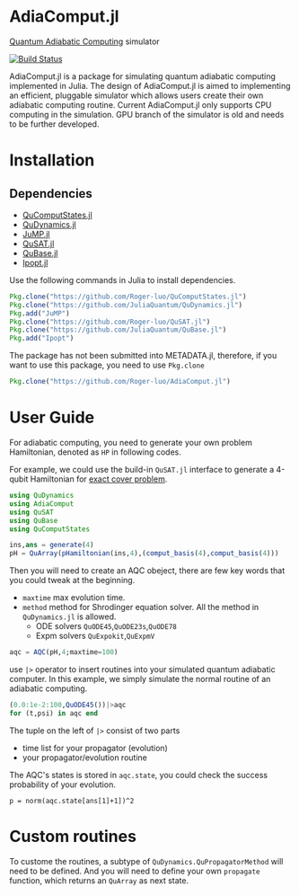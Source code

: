 # AdiaComput.jl

[Quantum Adiabatic Computing](https://en.wikipedia.org/wiki/Adiabatic_quantum_computation) simulator

[![Build Status](https://travis-ci.org/Roger-luo/AdiaComput.jl.svg?branch=master)](https://travis-ci.org/Roger-luo/AdiaComput.jl)

AdiaComput.jl is a package for simulating quantum adiabatic computing implemented in Julia. The design of AdiaComput.jl is aimed to implementing an efficient, pluggable simulator which allows users create their own adiabatic computing routine. Current AdiaComput.jl only supports CPU computing in the simulation. GPU branch of the simulator is old and needs to be further developed.

# Installation

## Dependencies

- [QuComputStates.jl](https://github.com/Roger-luo/QuComputStates.jl)
- [QuDynamics.jl](https://github.com/JuliaQuantum/QuDynamics.jl)
- [JuMP.jl](https://github.com/JuliaOpt/JuMP.jl)
- [QuSAT.jl](https://github.com/Roger-luo/QuSAT.jl)
- [QuBase.jl](https://github.com/JuliaQuantum/QuBase.jl)
- [Ipopt.jl](https://github.com/JuliaOpt/Ipopt.jl.git)

Use the following commands in Julia to install dependencies.

```julia
Pkg.clone("https://github.com/Roger-luo/QuComputStates.jl")
Pkg.clone("https://github.com/JuliaQuantum/QuDynamics.jl")
Pkg.add("JuMP")
Pkg.clone("https://github.com/Roger-luo/QuSAT.jl")
Pkg.clone("https://github.com/JuliaQuantum/QuBase.jl")
Pkg.add("Ipopt")
```

The package has not been submitted into METADATA.jl, therefore, if you want to use this package, you need to use `Pkg.clone`

```julia
Pkg.clone("https://github.com/Roger-luo/AdiaComput.jl")
```

# User Guide

For adiabatic computing, you need to generate your own problem Hamiltonian, denoted as `HP` in following codes.

For example, we could use the build-in `QuSAT.jl` interface to generate a 4-qubit Hamiltonian for [exact cover problem](https://en.wikipedia.org/wiki/Exact_cover).

```julia
using QuDynamics
using AdiaComput
using QuSAT
using QuBase
using QuComputStates

ins,ans = generate(4)
pH = QuArray(pHamiltonian(ins,4),(comput_basis(4),comput_basis(4)))
```

Then you will need to create an AQC obeject, there are few key words that you could tweak at the beginning.

- `maxtime` max evolution time.
- `method` method for Shrodinger equation solver. All the method in `QuDynamics.jl` is allowed.
    - ODE solvers `QuODE45`,`QuODE23s`,`QuODE78`
    - Expm solvers `QuExpokit`,`QuExpmV`

```julia
aqc = AQC(pH,4;maxtime=100)
```

use `|>` operator to insert routines into your simulated quantum adiabatic computer. In this example, we simply simulate the normal routine of an adiabatic computing.

```julia
(0.0:1e-2:100,QuODE45())|>aqc
for (t,psi) in aqc end
```

The tuple on the left of `|>` consist of two parts

- time list for your propagator (evolution)
- your propagator/evolution routine

The AQC's states is stored in `aqc.state`, you could check the success probability of your evolution.

```
p = norm(aqc.state[ans[1]+1])^2
```

# Custom routines

To custome the routines, a subtype of `QuDynamics.QuPropagatorMethod` will need to be defined. And you will need to define your own `propagate` function, which returns an `QuArray` as next state.

